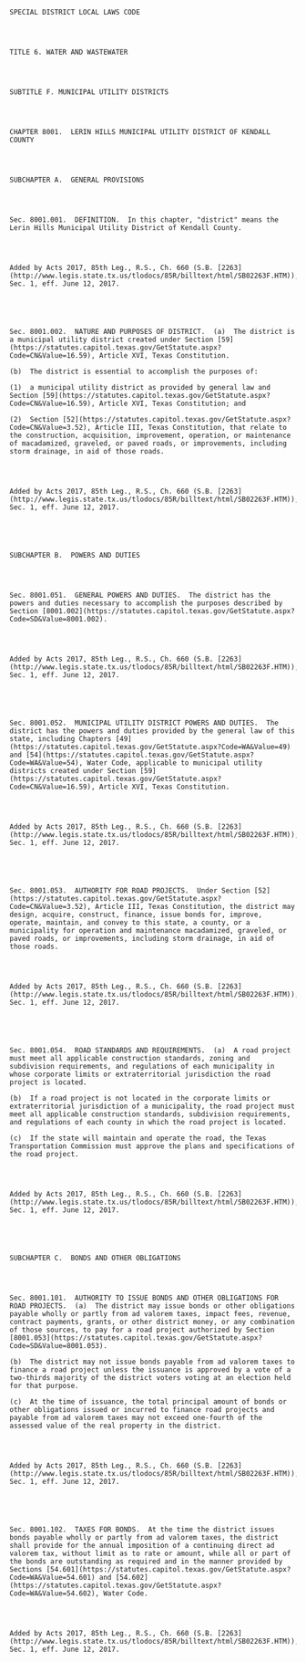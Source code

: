 ﻿
    
    
    	
    					
    
    
    SPECIAL DISTRICT LOCAL LAWS CODE
    
      
    
    
    TITLE 6. WATER AND WASTEWATER
    
      
    
    
    SUBTITLE F. MUNICIPAL UTILITY DISTRICTS
    
      
    
    
    CHAPTER 8001.  LERIN HILLS MUNICIPAL UTILITY DISTRICT OF KENDALL COUNTY
    
      
    
    
    SUBCHAPTER A.  GENERAL PROVISIONS
    
      
    
    
    Sec. 8001.001.  DEFINITION.  In this chapter, "district" means the Lerin Hills Municipal Utility District of Kendall County.
    
    
    
    
    Added by Acts 2017, 85th Leg., R.S., Ch. 660 (S.B. [2263](http://www.legis.state.tx.us/tlodocs/85R/billtext/html/SB02263F.HTM)), Sec. 1, eff. June 12, 2017.
    
    
    
    
    
    Sec. 8001.002.  NATURE AND PURPOSES OF DISTRICT.  (a)  The district is a municipal utility district created under Section [59](https://statutes.capitol.texas.gov/GetStatute.aspx?Code=CN&Value=16.59), Article XVI, Texas Constitution.
    
    (b)  The district is essential to accomplish the purposes of:
    
    (1)  a municipal utility district as provided by general law and Section [59](https://statutes.capitol.texas.gov/GetStatute.aspx?Code=CN&Value=16.59), Article XVI, Texas Constitution; and
    
    (2)  Section [52](https://statutes.capitol.texas.gov/GetStatute.aspx?Code=CN&Value=3.52), Article III, Texas Constitution, that relate to the construction, acquisition, improvement, operation, or maintenance of macadamized, graveled, or paved roads, or improvements, including storm drainage, in aid of those roads.
    
    
    
    
    Added by Acts 2017, 85th Leg., R.S., Ch. 660 (S.B. [2263](http://www.legis.state.tx.us/tlodocs/85R/billtext/html/SB02263F.HTM)), Sec. 1, eff. June 12, 2017.
    
    
    
    
    
    SUBCHAPTER B.  POWERS AND DUTIES
    
      
    
    
    Sec. 8001.051.  GENERAL POWERS AND DUTIES.  The district has the powers and duties necessary to accomplish the purposes described by Section [8001.002](https://statutes.capitol.texas.gov/GetStatute.aspx?Code=SD&Value=8001.002).
    
    
    
    
    Added by Acts 2017, 85th Leg., R.S., Ch. 660 (S.B. [2263](http://www.legis.state.tx.us/tlodocs/85R/billtext/html/SB02263F.HTM)), Sec. 1, eff. June 12, 2017.
    
    
    
    
    
    Sec. 8001.052.  MUNICIPAL UTILITY DISTRICT POWERS AND DUTIES.  The district has the powers and duties provided by the general law of this state, including Chapters [49](https://statutes.capitol.texas.gov/GetStatute.aspx?Code=WA&Value=49) and [54](https://statutes.capitol.texas.gov/GetStatute.aspx?Code=WA&Value=54), Water Code, applicable to municipal utility districts created under Section [59](https://statutes.capitol.texas.gov/GetStatute.aspx?Code=CN&Value=16.59), Article XVI, Texas Constitution.
    
    
    
    
    Added by Acts 2017, 85th Leg., R.S., Ch. 660 (S.B. [2263](http://www.legis.state.tx.us/tlodocs/85R/billtext/html/SB02263F.HTM)), Sec. 1, eff. June 12, 2017.
    
    
    
    
    
    Sec. 8001.053.  AUTHORITY FOR ROAD PROJECTS.  Under Section [52](https://statutes.capitol.texas.gov/GetStatute.aspx?Code=CN&Value=3.52), Article III, Texas Constitution, the district may design, acquire, construct, finance, issue bonds for, improve, operate, maintain, and convey to this state, a county, or a municipality for operation and maintenance macadamized, graveled, or paved roads, or improvements, including storm drainage, in aid of those roads.
    
    
    
    
    Added by Acts 2017, 85th Leg., R.S., Ch. 660 (S.B. [2263](http://www.legis.state.tx.us/tlodocs/85R/billtext/html/SB02263F.HTM)), Sec. 1, eff. June 12, 2017.
    
    
    
    
    
    Sec. 8001.054.  ROAD STANDARDS AND REQUIREMENTS.  (a)  A road project must meet all applicable construction standards, zoning and subdivision requirements, and regulations of each municipality in whose corporate limits or extraterritorial jurisdiction the road project is located.
    
    (b)  If a road project is not located in the corporate limits or extraterritorial jurisdiction of a municipality, the road project must meet all applicable construction standards, subdivision requirements, and regulations of each county in which the road project is located.
    
    (c)  If the state will maintain and operate the road, the Texas Transportation Commission must approve the plans and specifications of the road project.
    
    
    
    
    Added by Acts 2017, 85th Leg., R.S., Ch. 660 (S.B. [2263](http://www.legis.state.tx.us/tlodocs/85R/billtext/html/SB02263F.HTM)), Sec. 1, eff. June 12, 2017.
    
    
    
    
    
    SUBCHAPTER C.  BONDS AND OTHER OBLIGATIONS
    
      
    
    
    Sec. 8001.101.  AUTHORITY TO ISSUE BONDS AND OTHER OBLIGATIONS FOR ROAD PROJECTS.  (a)  The district may issue bonds or other obligations payable wholly or partly from ad valorem taxes, impact fees, revenue, contract payments, grants, or other district money, or any combination of those sources, to pay for a road project authorized by Section [8001.053](https://statutes.capitol.texas.gov/GetStatute.aspx?Code=SD&Value=8001.053).
    
    (b)  The district may not issue bonds payable from ad valorem taxes to finance a road project unless the issuance is approved by a vote of a two-thirds majority of the district voters voting at an election held for that purpose.
    
    (c)  At the time of issuance, the total principal amount of bonds or other obligations issued or incurred to finance road projects and payable from ad valorem taxes may not exceed one-fourth of the assessed value of the real property in the district.
    
    
    
    
    Added by Acts 2017, 85th Leg., R.S., Ch. 660 (S.B. [2263](http://www.legis.state.tx.us/tlodocs/85R/billtext/html/SB02263F.HTM)), Sec. 1, eff. June 12, 2017.
    
    
    
    
    
    Sec. 8001.102.  TAXES FOR BONDS.  At the time the district issues bonds payable wholly or partly from ad valorem taxes, the district shall provide for the annual imposition of a continuing direct ad valorem tax, without limit as to rate or amount, while all or part of the bonds are outstanding as required and in the manner provided by Sections [54.601](https://statutes.capitol.texas.gov/GetStatute.aspx?Code=WA&Value=54.601) and [54.602](https://statutes.capitol.texas.gov/GetStatute.aspx?Code=WA&Value=54.602), Water Code.
    
    
    
    
    Added by Acts 2017, 85th Leg., R.S., Ch. 660 (S.B. [2263](http://www.legis.state.tx.us/tlodocs/85R/billtext/html/SB02263F.HTM)), Sec. 1, eff. June 12, 2017.
    
    
    
    
    				
